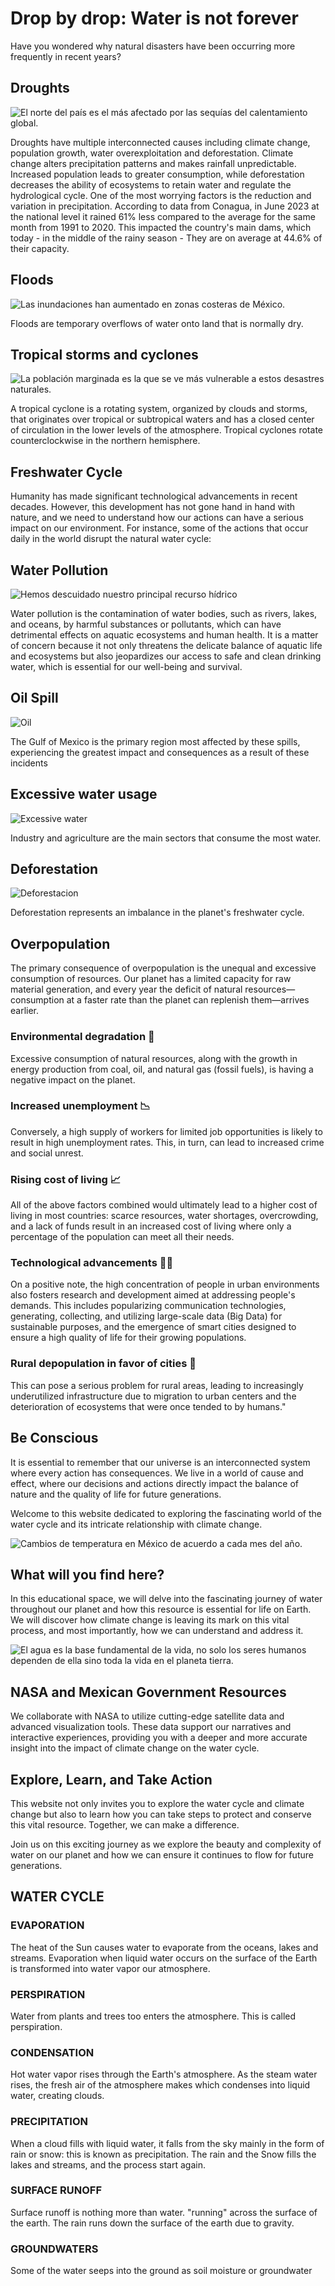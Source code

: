 # Drop by drop: Water is not forever
Have you wondered why natural disasters have been occurring more frequently in recent years?

## Droughts

![El norte del país es el más afectado por las sequías del calentamiento global.](https://github.com/alexisoza99/nasaspaceapps/blob/main/sequia-2.jpg)

Droughts have multiple interconnected causes including climate change, population growth, water overexploitation and deforestation. Climate change alters precipitation patterns and makes rainfall unpredictable. Increased population leads to greater consumption, while deforestation decreases the ability of ecosystems to retain water and regulate the hydrological cycle. One of the most worrying factors is the reduction and variation in precipitation. According to data from Conagua, in June 2023 at the national level it rained 61% less compared to the average for the same month from 1991 to 2020. This impacted the country's main dams, which today - in the middle of the rainy season - They are on average at 44.6% of their capacity.

## Floods

![Las inundaciones han aumentado en zonas costeras de México.](https://github.com/alexisoza99/nasaspaceapps/blob/main/inundaciones.jpg)

Floods are temporary overflows of water onto land that is normally dry.

## Tropical storms and cyclones

![La población marginada es la que se ve más vulnerable a estos desastres naturales.](https://github.com/alexisoza99/nasaspaceapps/blob/main/tormentas.jpg)

A tropical cyclone is a rotating system, organized by clouds and storms, that originates over tropical or subtropical waters and has a closed center of circulation in the lower levels of the atmosphere. Tropical cyclones rotate counterclockwise in the northern hemisphere.

## Freshwater Cycle
Humanity has made significant technological advancements in recent decades. However, this development has not gone hand in hand with nature, and we need to understand how our actions can have a serious impact on our environment. For instance, some of the actions that occur daily in the world disrupt the natural water cycle:


## Water Pollution

![Hemos descuidado nuestro principal recurso hídrico](https://github.com/alexisoza99/nasaspaceapps/blob/main/contaminacion.jpg)

Water pollution is the contamination of water bodies, such as rivers, lakes, and oceans, by harmful substances or pollutants, which can have detrimental effects on aquatic ecosystems and human health. It is a matter of concern because it not only threatens the delicate balance of aquatic life and ecosystems but also jeopardizes our access to safe and clean drinking water, which is essential for our well-being and survival.

## Oil Spill

![Oil](https://github.com/alexisoza99/nasaspaceapps/blob/main/petroleo.jpg)

The Gulf of Mexico is the primary region most affected by these spills, experiencing the greatest impact and consequences as a result of these incidents

## Excessive water usage

![Excessive water](https://github.com/alexisoza99/nasaspaceapps/blob/main/uso_excesivo.jpg)

Industry and agriculture are the main sectors that consume the most water.

## Deforestation
![Deforestacion](https://github.com/alexisoza99/nasaspaceapps/blob/main/deforestacion.jpg)

Deforestation represents an imbalance in the planet's freshwater cycle.

## Overpopulation

The primary consequence of overpopulation is the unequal and excessive consumption of resources. Our planet has a limited capacity for raw material generation, and every year the deficit of natural resources—consumption at a faster rate than the planet can replenish them—arrives earlier.
### Environmental degradation 🌱
Excessive consumption of natural resources, along with the growth in energy production from coal, oil, and natural gas (fossil fuels), is having a negative impact on the planet.
### Increased unemployment 📉
Conversely, a high supply of workers for limited job opportunities is likely to result in high unemployment rates. This, in turn, can lead to increased crime and social unrest.
### Rising cost of living 📈
All of the above factors combined would ultimately lead to a higher cost of living in most countries: scarce resources, water shortages, overcrowding, and a lack of funds result in an increased cost of living where only a percentage of the population can meet all their needs.
### Technological advancements 👩‍💻
On a positive note, the high concentration of people in urban environments also fosters research and development aimed at addressing people's demands. This includes popularizing communication technologies, generating, collecting, and utilizing large-scale data (Big Data) for sustainable purposes, and the emergence of smart cities designed to ensure a high quality of life for their growing populations.
### Rural depopulation in favor of cities 🏡
This can pose a serious problem for rural areas, leading to increasingly underutilized infrastructure due to migration to urban centers and the deterioration of ecosystems that were once tended to by humans."

## Be Conscious

It is essential to remember that our universe is an interconnected system where every action has consequences. We live in a world of cause and effect, where our decisions and actions directly impact the balance of nature and the quality of life for future generations.

Welcome to this website dedicated to exploring the fascinating world of the water cycle and its intricate relationship with climate change.

![Cambios de temperatura en México de acuerdo a cada mes del año.](https://github.com/alexisoza99/nasaspaceapps/blob/main/MAPA_FINAL_MX_TEMP.gif)

## What will you find here?
In this educational space, we will delve into the fascinating journey of water throughout our planet and how this resource is essential for life on Earth. We will discover how climate change is leaving its mark on this vital process, and most importantly, how we can understand and address it.

![El agua es la base fundamental de la vida, no solo los seres humanos dependen de ella sino toda la vida en el planeta tierra.](https://github.com/alexisoza99/nasaspaceapps/blob/main/Solar%20__energy%20saving__service%20provider.jpeg)
## NASA and Mexican Government Resources
We collaborate with NASA to utilize cutting-edge satellite data and advanced visualization tools. These data support our narratives and interactive experiences, providing you with a deeper and more accurate insight into the impact of climate change on the water cycle.

## Explore, Learn, and Take Action
This website not only invites you to explore the water cycle and climate change but also to learn how you can take steps to protect and conserve this vital resource. Together, we can make a difference.

Join us on this exciting journey as we explore the beauty and complexity of water on our planet and how we can ensure it continues to flow for future generations.

## WATER CYCLE

### EVAPORATION
The heat of the Sun causes water to evaporate from the oceans, lakes and streams. Evaporation when liquid water occurs on the surface of the Earth is transformed into water vapor our atmosphere.

### PERSPIRATION
Water from plants and trees too enters the atmosphere. This is called perspiration.

### CONDENSATION
Hot water vapor rises through the Earth's atmosphere. As the steam water rises, the fresh air of the atmosphere makes which condenses into liquid water, creating clouds.

### PRECIPITATION
When a cloud fills with liquid water, it falls from the sky mainly in the form of rain or snow: this is known as precipitation. The rain and the Snow fills the lakes and streams, and the process start again.

### SURFACE RUNOFF
Surface runoff is nothing more than water. "running" across the surface of the earth. The rain runs down the surface of the earth due to gravity.

### GROUNDWATERS
Some of the water seeps into the ground as soil moisture or groundwater
